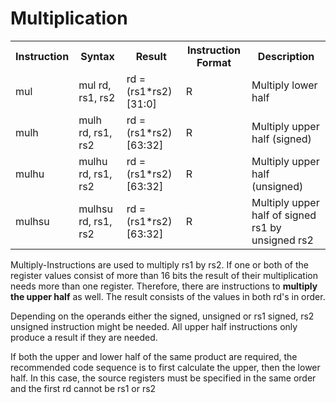 # Multiplication

<table>
    <tr>
        <th>Instruction</th>
        <th>Syntax</th>
        <th>Result</th>
        <th>Instruction Format</th>
        <th>Description</th>
    </tr>
    <tr>
        <td>mul</td>
        <td>mul rd, rs1, rs2</td>
        <td>rd = (rs1*rs2)[31:0]</td>
        <td>R</td>
        <td>Multiply lower half</td>
    </tr>
        <tr>
        <td>mulh</td>
        <td>mulh rd, rs1, rs2</td>
        <td>rd = (rs1*rs2)[63:32]</td>
        <td>R</td>
        <td>Multiply upper half (signed)</td>
    </tr>
     <tr>
        <td>mulhu</td>
        <td>mulhu rd, rs1, rs2</td>
        <td>rd = (rs1*rs2)[63:32]</td>
        <td>R</td>
        <td>Multiply upper half (unsigned)</td>
    </tr>
         <tr>
        <td>mulhsu</td>
        <td>mulhsu rd, rs1, rs2</td>
        <td>rd = (rs1*rs2)[63:32]</td>
        <td>R</td>
        <td>Multiply upper half of signed rs1 by unsigned rs2</td>
    </tr>
</table>

Multiply-Instructions are used to multiply rs1 by rs2. If one or both of the register values consist of more than 16 bits the result of their multiplication needs more than one register. Therefore, there are instructions to **multiply the upper half** as well. The result consists of the values in both rd's in order.

Depending on the operands either the signed, unsigned or rs1 signed, rs2 unsigned instruction might be needed. All upper half instructions only produce a result if they are needed.

If both the upper and lower half of the same product are required, the recommended code sequence is to first calculate the upper, then the lower half. In this case, the source registers must be specified in the same order and the first rd cannot be rs1 or rs2